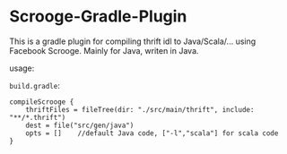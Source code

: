 # Scrooge-Gradle-Plugin

This is a gradle plugin for compiling thrift idl to Java/Scala/... using Facebook Scrooge.
Mainly for Java, writen in Java.

usage:

`build.gradle`:
  
```  
compileScrooge {
    thriftFiles = fileTree(dir: "./src/main/thrift", include: "**/*.thrift")
    dest = file("src/gen/java")
    opts = []    //default Java code, ["-l","scala"] for scala code
}
```
